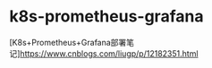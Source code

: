# k8s-prometheus-grafana

[K8s+Prometheus+Grafana部署笔记]https://www.cnblogs.com/liugp/p/12182351.html
